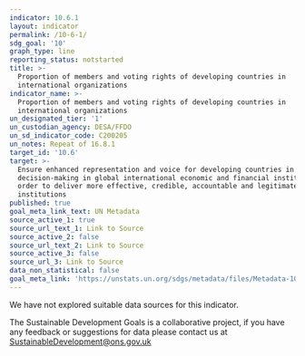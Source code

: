 ```yaml
---
indicator: 10.6.1
layout: indicator
permalink: /10-6-1/
sdg_goal: '10'
graph_type: line
reporting_status: notstarted
title: >-
  Proportion of members and voting rights of developing countries in
  international organizations
indicator_name: >-
  Proportion of members and voting rights of developing countries in
  international organizations
un_designated_tier: '1'
un_custodian_agency: DESA/FFDO
un_sd_indicator_code: C200205
un_notes: Repeat of 16.8.1
target_id: '10.6'
target: >-
  Ensure enhanced representation and voice for developing countries in
  decision-making in global international economic and financial institutions in
  order to deliver more effective, credible, accountable and legitimate
  institutions
published: true
goal_meta_link_text: UN Metadata
source_active_1: true
source_url_text_1: Link to Source
source_active_2: false
source_url_text_2: Link to Source
source_active_3: false
source_url_3: Link to Source
data_non_statistical: false
goal_meta_link: 'https://unstats.un.org/sdgs/metadata/files/Metadata-10-06-01.pdf'
---
```


We have not explored suitable data sources for this indicator. 

The Sustainable Development Goals is a collaborative project, if you have any feedback or suggestions for data please contact us at <SustainableDevelopment@ons.gov.uk>
